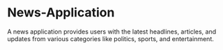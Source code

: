 # News-Application
A news application provides users with the latest headlines, articles, and updates from various categories like politics, sports, and entertainment.

